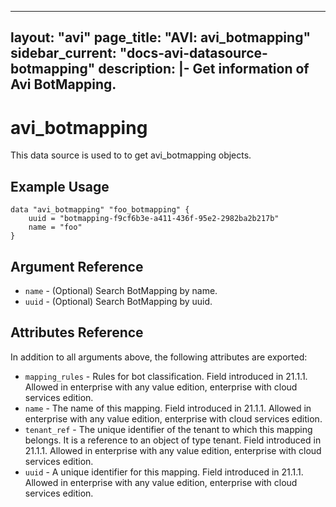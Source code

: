 <!--
    Copyright 2021 VMware, Inc.
    SPDX-License-Identifier: Mozilla Public License 2.0
-->
---
layout: "avi"
page_title: "AVI: avi_botmapping"
sidebar_current: "docs-avi-datasource-botmapping"
description: |-
  Get information of Avi BotMapping.
---

# avi_botmapping

This data source is used to to get avi_botmapping objects.

## Example Usage

```hcl
data "avi_botmapping" "foo_botmapping" {
    uuid = "botmapping-f9cf6b3e-a411-436f-95e2-2982ba2b217b"
    name = "foo"
}
```

## Argument Reference

* `name` - (Optional) Search BotMapping by name.
* `uuid` - (Optional) Search BotMapping by uuid.

## Attributes Reference

In addition to all arguments above, the following attributes are exported:

* `mapping_rules` - Rules for bot classification. Field introduced in 21.1.1. Allowed in enterprise with any value edition, enterprise with cloud services edition.
* `name` - The name of this mapping. Field introduced in 21.1.1. Allowed in enterprise with any value edition, enterprise with cloud services edition.
* `tenant_ref` - The unique identifier of the tenant to which this mapping belongs. It is a reference to an object of type tenant. Field introduced in 21.1.1. Allowed in enterprise with any value edition, enterprise with cloud services edition.
* `uuid` - A unique identifier for this mapping. Field introduced in 21.1.1. Allowed in enterprise with any value edition, enterprise with cloud services edition.

